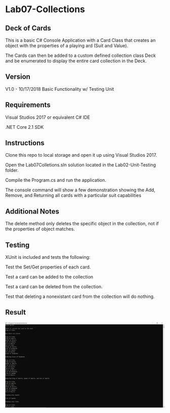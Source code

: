 # Lab07-Collections

## Deck of Cards

This is a basic C# Console Application with a Card Class that creates an object with the properties of a playing ard (Suit and Value).

The Cards can then be added to a custom defined collection class Deck<T> and be enumerated to display the entire card collection in the Deck.

## Version

V1.0 - 10/17/2018 Basic Functionality w/ Testing Unit

## Requirements

Visual Studios 2017 or equivalent C# IDE

.NET Core 2.1 SDK

## Instructions

Clone this repo to local storage and open it up using Visual Studios 2017.

Open the Lab07Colletions.sln solution located in the Lab02-Unit-Testing folder.

Compile the Program.cs and run the application.

The console command will show a few demonstration showing the Add, Remove, and Returning all cards with a particular suit capabilities

## Additional Notes

The delete method only deletes the specific object in the collection, not if the properties of object matches.

## Testing

XUnit is included and tests the following:

Test the Set/Get properties of each card.

Test a card can be added to the collection

Test a card can be deleted from the collection.

Test that deleting a nonexistant card from the collection will do nothing.

## Result

![Console](Capture.PNG?raw=true "Output")
